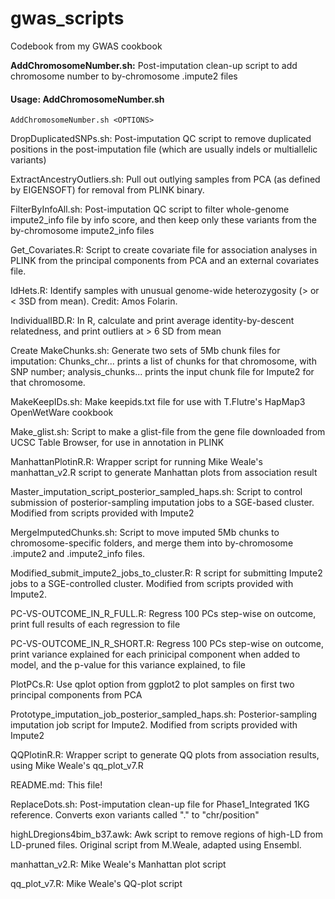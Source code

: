

# gwas_scripts
Codebook from my GWAS cookbook

**AddChromosomeNumber.sh:**  Post-imputation clean-up script to add chromosome number to by-chromosome .impute2 files

#### Usage: AddChromosomeNumber.sh
```{bash}
AddChromosomeNumber.sh <OPTIONS>
```

DropDuplicatedSNPs.sh:  Post-imputation QC script to remove duplicated positions in the post-imputation file (which are usually indels or multiallelic variants)

ExtractAncestryOutliers.sh:  Pull out outlying samples from PCA (as defined by EIGENSOFT) for removal from PLINK binary.

FilterByInfoAll.sh:  Post-imputation QC script to filter whole-genome impute2_info file by info score, and then keep only these variants from the by-chromosome impute2_info files

Get_Covariates.R:  Script to create covariate file for association analyses in PLINK from the principal components from PCA and an external covariates file.

IdHets.R:  Identify samples with unusual genome-wide heterozygosity (> or < 3SD from mean). Credit: Amos Folarin.

IndividualIBD.R:  In R, calculate and print average identity-by-descent relatedness, and print outliers at > 6 SD from mean

Create MakeChunks.sh:  Generate two sets of 5Mb chunk files for imputation: Chunks_chr... prints a list of chunks for that chromosome, with SNP number; analysis_chunks... prints the input chunk file for Impute2 for that chromosome.

MakeKeepIDs.sh:  Make keepids.txt file for use with T.Flutre's HapMap3 OpenWetWare cookbook

Make_glist.sh:  Script to make a glist-file from the gene file downloaded from UCSC Table Browser, for use in annotation in PLINK

ManhattanPlotinR.R:  Wrapper script for running Mike Weale's manhattan_v2.R script to generate Manhattan plots from association result

Master_imputation_script_posterior_sampled_haps.sh:  Script to control submission of posterior-sampling imputation jobs to a SGE-based cluster. Modified from scripts provided with Impute2

MergeImputedChunks.sh:  Script to move imputed 5Mb chunks to chromosome-specific folders, and merge them into by-chromosome .impute2 and .impute2_info files.

Modified_submit_impute2_jobs_to_cluster.R:  R script for submitting Impute2 jobs to a SGE-controlled cluster. Modified from scripts provided with Impute2.

PC-VS-OUTCOME_IN_R_FULL.R:  Regress 100 PCs step-wise on outcome, print full results of each regression to file

PC-VS-OUTCOME_IN_R_SHORT.R:  Regress 100 PCs step-wise on outcome, print variance explained for each prinicipal component when added to model, and the p-value for this variance explained, to file

PlotPCs.R:  Use qplot option from ggplot2 to plot samples on first two principal components from PCA

Prototype_imputation_job_posterior_sampled_haps.sh:  Posterior-sampling imputation job script for Impute2. Modified from scripts provided with Impute2

QQPlotinR.R:  Wrapper script to generate QQ plots from association results, using Mike Weale's qq_plot_v7.R

README.md:  This file!

ReplaceDots.sh:  Post-imputation clean-up file for Phase1_Integrated 1KG reference. Converts exon variants called "." to "chr/position"

highLDregions4bim_b37.awk:  Awk script to remove regions of high-LD from LD-pruned files. Original script from M.Weale, adapted using Ensembl.

manhattan_v2.R:  Mike Weale's Manhattan plot script

qq_plot_v7.R:  Mike Weale's QQ-plot script

